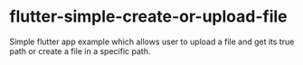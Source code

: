 # flutter-simple-create-or-upload-file
Simple flutter app example which allows user to upload a file and get its true path or create a file in a specific path.

